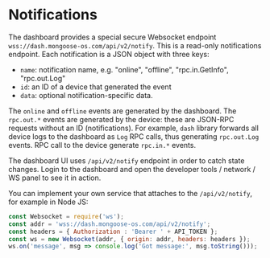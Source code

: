 # Notifications

The dashboard provides a special secure Websocket endpoint
`wss://dash.mongoose-os.com/api/v2/notify`. This is a read-only notifications endpoint.
Each notification is a JSON object with three keys:

- `name`: notification name, e.g. "online", "offline", "rpc.in.GetInfo", "rpc.out.Log"
- `id`: an ID of a device that generated the event
- `data`: optional notification-specific data.

The `online` and `offline` events are generated by the dashboard. The
`rpc.out.*` events are generated by the device: these are JSON-RPC requests
without an ID (notifications). For example, `dash` library forwards all
device logs to the dashboard as `Log` RPC calls, thus generating `rpc.out.Log` events.
RPC call to the device generate `rpc.in.*` events.

The dashboard UI uses `/api/v2/notify` endpoint in order to catch state changes.
Login to the dashboard and open the developer tools / network / WS panel to
see it in action.

You can implement your own service that attaches to the `/api/v2/notify`,
for example in Node JS:

```javascript
const Websocket = require('ws');
const addr = 'wss://dash.mongoose-os.com/api/v2/notify';
const headers = { Authorization : 'Bearer ' + API_TOKEN };
const ws = new Websocket(addr, { origin: addr, headers: headers });
ws.on('message', msg => console.log('Got message:', msg.toString()));
```
